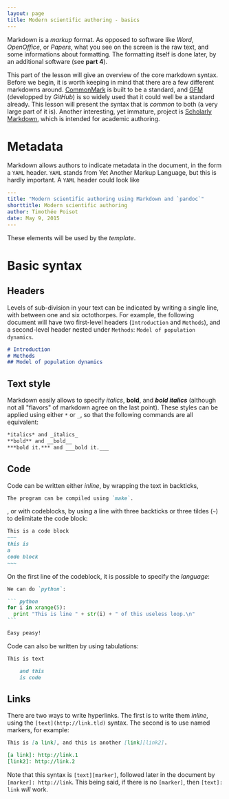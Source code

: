 ```yaml
---
layout: page
title: Modern scientific authoring - basics
---
```


Markdown is a *markup* format. As opposed to software like *Word*, *OpenOffice*,
or *Papers*, what you see on the screen is the raw text, and some informations
about formatting. The formatting itself is done later, by an additional software
(see **part 4**).

This part of the lesson will give an overview of the core markdown syntax.
Before we begin, it is worth keeping in mind that there are a few different
markdowns around. [CommonMark][cm] is built to be a standard, and [GFM][gfm]
(developped by *GitHub*) is so widely used that it could well be a standard
already. This lesson will present the syntax that is *common* to both (a very
large part of it is). Another interesting, yet immature, project is [Scholarly
Markdown][scm], which is intended for academic authoring.

[cm]: http://commonmark.org/
[gfm]: https://help.github.com/articles/github-flavored-markdown/
[scm]: http://scholarlymarkdown.com/

# Metadata

Markdown allows authors to indicate metadata in the document, in the form a
`YAML` header. `YAML` stands from Yet Another Markup Language, but this is
hardly important. A `YAML` header could look like

``` yaml
---
title: "Modern scientific authoring using Markdown and `pandoc`"
shorttitle: Modern scientific authoring
author: Timothée Poisot
date: May 9, 2015
---
```

These elements will be used by the *template*.

# Basic syntax

## Headers

Levels of sub-division in your text can be indicated by writing a single line,
with between one and six octothorpes. For example, the following document will
have two first-level headers (`Introduction` and `Methods`), and a second-level
header nested under `Methods`: `Model of population dynamics`.

``` md
# Introduction
# Methods
## Model of population dynamics
```

## Text style

Markdown easily allows to specify *italics*, **bold**, and ***bold italics***
(although not all "flavors" of markdown agree on the last point). These styles
can be applied using either `*` or `_`, so that the following commands are all
equivalent:

``` md
*italics* and _italics_
**bold** and __bold__
***bold it.*** and ___bold it.___
```

## Code

Code can be written either *inline*, by wrapping the text in backticks,

``` md
The program can be compiled using `make`.
```

, or with codeblocks, by using a line with three backticks or three tildes (`~`)
to delimitate the code block:

``` md
This is a code block
~~~
this is
a
code block
~~~
```

On the first line of the codeblock, it is possible to specify the *language*:

~~~ md
We can do `python`:

``` python
for i in xrange(5):
  print "This is line " + str(i) + " of this useless loop.\n"
```

Easy peasy!
~~~

Code can also be written by using tabulations:

``` md
This is text

    and this
    is code

```

## Links

There are two ways to write hyperlinks. The first is to write them *inline*,
using the `[text](http://link.tld)` syntax. The second is to use named markers,
for example:

```md
This is [a link], and this is another [link][link2].

[a link]: http://link.1
[link2]: http://link.2
```

Note that this syntax is `[text][marker]`, followed later in the document by
`[marker]: http://link`. This being said, if there is no `[marker]`, then
`[text]: link` *will* work.
